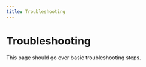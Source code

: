 ```yaml
---
title: Troubleshooting
---
```

# Troubleshooting
This page should go over basic troubleshooting steps.